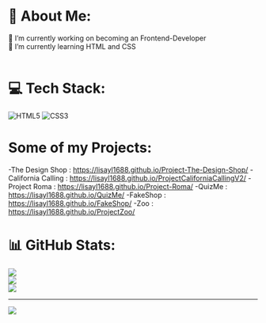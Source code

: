 # 💫 About Me:
🔭 I’m currently working on becoming an Frontend-Developer<br>🌱 I’m currently learning HTML and CSS <br><br>


# 💻 Tech Stack:
![HTML5](https://img.shields.io/badge/html5-%23E34F26.svg?style=for-the-badge&logo=html5&logoColor=white) ![CSS3](https://img.shields.io/badge/css3-%231572B6.svg?style=for-the-badge&logo=css3&logoColor=white)

# Some of my Projects: 
-The Design Shop : https://lisayl1688.github.io/Project-The-Design-Shop/
-California Calling : https://lisayl1688.github.io/ProjectCaliforniaCallingV2/
-Project Roma : https://lisayl1688.github.io/Project-Roma/
-QuizMe :  https://lisayl1688.github.io/QuizMe/
-FakeShop : https://lisayl1688.github.io/FakeShop/
-Zoo : https://lisayl1688.github.io/ProjectZoo/


# 📊 GitHub Stats:
![](https://github-readme-stats.vercel.app/api?username=Lisayl1688&theme=dark&hide_border=false&include_all_commits=false&count_private=false)<br/>
![](https://github-readme-streak-stats.herokuapp.com/?user=Lisayl1688&theme=dark&hide_border=false)<br/>
![](https://github-readme-stats.vercel.app/api/top-langs/?username=Lisayl1688&theme=dark&hide_border=false&include_all_commits=false&count_private=false&layout=compact)

---
[![](https://visitcount.itsvg.in/api?id=Lisayl1688&icon=0&color=0)](https://visitcount.itsvg.in)

<!-- Proudly created with GPRM ( https://gprm.itsvg.in ) -->

